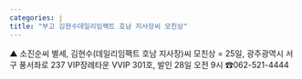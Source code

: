 ```yaml
---
categories: j
title: "부고 김현수데일리임팩트 호남 지사장씨 모친상"
---
```

▲ 소진순씨 별세, 김현수(데일리임팩트 호남 지사장)씨 모친상 = 25일, 광주광역시 서구 풍서좌로 237 VIP장례타운 VVIP 301호, 발인 28일 오전 9시 ☎062-521-4444